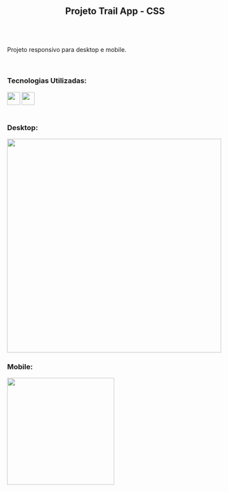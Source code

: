## <p align="center">Projeto Trail App - CSS</p>

<br>    
<br>

<p>Projeto responsivo para desktop e mobile.</p>

<br>

<h3>Tecnologias Utilizadas:</h3>

<img src="https://github.com/user-attachments/assets/550da207-3a9d-4c3f-a56f-5063138ef125" width="30px">
<img src="https://github.com/user-attachments/assets/f132d419-3111-419b-822b-ba9f37848a1d" width="30px">

<br>
<br>

<h3>Desktop:</h3>
<img src="https://github.com/danielhbbarbosa/projeto-trail-app/blob/main/assets/desktop.png?raw=true" width= "500px">

<h3>Mobile:</h3>
<img src="https://github.com/danielhbbarbosa/projeto-trail-app/blob/main/assets/mobile.png?raw=true" width= "250px">
